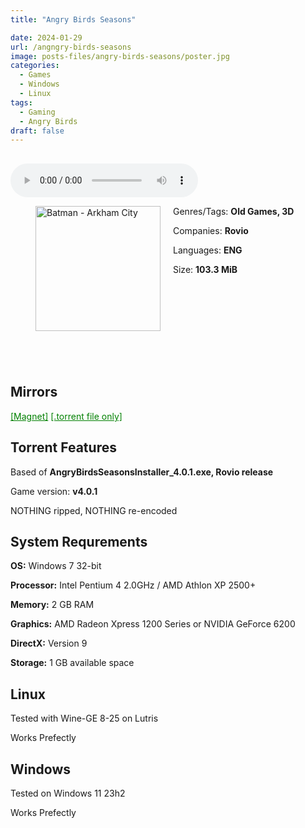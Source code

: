 ```yaml
---
title: "Angry Birds Seasons"

date: 2024-01-29
url: /angngry-birds-seasons
image: posts-files/angry-birds-seasons/poster.jpg
categories:
  - Games
  - Windows
  - Linux
tags:
  - Gaming
  - Angry Birds
draft: false
---
```

##
<style>
  body.dark-mode,
  body.dark-mode main * {
    background: url('/posts-files/angry-birds-seasons/background.png') center center fixed no-repeat;
    background-size: 100% 100%;
    background-size: cover;
    color: #f5f5f5;
  }
</style>
<script>
    document.addEventListener('DOMContentLoaded', function () {
        var body = document.body;
        var switcher = document.querySelector('.js-toggle');
                body.classList.add('dark-mode');
                // Save user preference in storage
                localStorage.setItem('darkMode', 'true');
            
        });
</script>

<audio controls autoplay>
  <source src="/posts-files/angry-birds-seasons/music.mp3" type="audio/mp3">
  Your browser does not support the audio tag.
</audio>


<figure style="float: left; margin-right: 20px;">
  <img src="/posts-files/angry-birds-seasons/poster.jpg" alt="Batman - Arkham City" style="width: 200px;">
</figure>

Genres/Tags: **Old Games, 3D**

Companies: **Rovio**

Languages: **ENG**

Size: **103.3 MiB**

# ⠀
# ⠀
## Mirrors
<a href="magnet:?xt=urn:btih:IPWLOTZUNL7YCAKPIZREL6KLCEYTCOET&dn=Angry%20Birds%20Seasons" style="color: green;">[Magnet]</a>
<a href="https://www.dropbox.com/scl/fi/bk6euzbu8fo3710wofckj/Angry-Birds-Seasons.torrent?rlkey=zzcfyoscyxw5dbxjgt5ujrx8a&dl=1" style="color: green;">[.torrent file only]</a>

## Torrent Features
Based of **AngryBirdsSeasonsInstaller_4.0.1.exe, Rovio release**

Game version: **v4.0.1**

NOTHING ripped, NOTHING re-encoded

## System Requrements
**OS:** Windows 7 32-bit

**Processor:** Intel Pentium 4 2.0GHz / AMD Athlon XP 2500+

**Memory:** 2 GB RAM

**Graphics:** AMD Radeon Xpress 1200 Series or NVIDIA GeForce 6200

**DirectX:** Version 9

**Storage:** 1 GB available space


## Linux

Tested with Wine-GE 8-25 on Lutris

Works Prefectly

## Windows

Tested on Windows 11 23h2

Works Prefectly